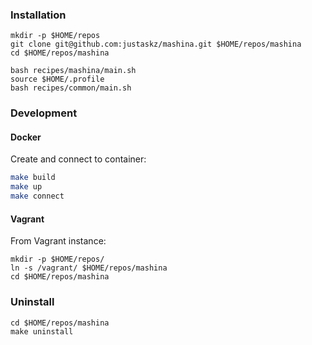 ### Installation
```
mkdir -p $HOME/repos
git clone git@github.com:justaskz/mashina.git $HOME/repos/mashina
cd $HOME/repos/mashina
```

```
bash recipes/mashina/main.sh
source $HOME/.profile
bash recipes/common/main.sh
```

### Development
#### Docker

Create and connect to container:
```bash
make build
make up
make connect
```

#### Vagrant
From Vagrant instance:
```
mkdir -p $HOME/repos/
ln -s /vagrant/ $HOME/repos/mashina
cd $HOME/repos/mashina
```

### Uninstall
```
cd $HOME/repos/mashina
make uninstall
```
